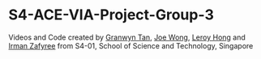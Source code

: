 # S4-ACE-VIA-Project-Group-3

Videos and Code created by [Granwyn Tan](), [Joe Wong](), [Leroy Hong]() and [Irman Zafyree]() from S4-01, School of Science and Technology, Singapore
